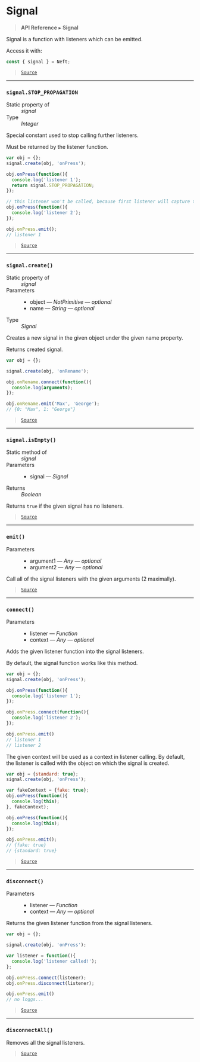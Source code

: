 # Signal

> **API Reference** ▸ **Signal**

<!-- toc -->
Signal is a function with listeners which can be emitted.

Access it with:
```javascript
const { signal } = Neft;
```


> [`Source`](https:/github.com/Neft-io/neft/blob/f9c128ccb37aa79380c961e878cd76ec9e79c99e/src/signal/index.litcoffee)


* * * 

### `signal.STOP_PROPAGATION`

<dl><dt>Static property of</dt><dd><i>signal</i></dd><dt>Type</dt><dd><i>Integer</i></dd></dl>

Special constant used to stop calling further listeners.

Must be returned by the listener function.

```javascript
var obj = {};
signal.create(obj, 'onPress');

obj.onPress(function(){
  console.log('listener 1');
  return signal.STOP_PROPAGATION;
});

// this listener won't be called, because first listener will capture this signal
obj.onPress(function(){
  console.log('listener 2');
});

obj.onPress.emit();
// listener 1
```


> [`Source`](https:/github.com/Neft-io/neft/blob/f9c128ccb37aa79380c961e878cd76ec9e79c99e/src/signal/index.litcoffee#integer-signalstoppropagation)


* * * 

### `signal.create()`

<dl><dt>Static property of</dt><dd><i>signal</i></dd><dt>Parameters</dt><dd><ul><li>object — <i>NotPrimitive</i> — <i>optional</i></li><li>name — <i>String</i> — <i>optional</i></li></ul></dd><dt>Type</dt><dd><i>Signal</i></dd></dl>

Creates a new signal in the given object under the given name property.

Returns created signal.

```javascript
var obj = {};

signal.create(obj, 'onRename');

obj.onRename.connect(function(){
  console.log(arguments);
});

obj.onRename.emit('Max', 'George');
// {0: "Max", 1: "George"}
```


> [`Source`](https:/github.com/Neft-io/neft/blob/f9c128ccb37aa79380c961e878cd76ec9e79c99e/src/signal/index.litcoffee#signal-signalcreatenotprimitive-object-string-name)


* * * 

### `signal.isEmpty()`

<dl><dt>Static method of</dt><dd><i>signal</i></dd><dt>Parameters</dt><dd><ul><li>signal — <i>Signal</i></li></ul></dd><dt>Returns</dt><dd><i>Boolean</i></dd></dl>

Returns `true` if the given signal has no listeners.


> [`Source`](https:/github.com/Neft-io/neft/blob/f9c128ccb37aa79380c961e878cd76ec9e79c99e/src/signal/index.litcoffee#boolean-signalisemptysignal-signal)


* * * 

### `emit()`

<dl><dt>Parameters</dt><dd><ul><li>argument1 — <i>Any</i> — <i>optional</i></li><li>argument2 — <i>Any</i> — <i>optional</i></li></ul></dd></dl>

Call all of the signal listeners with the given arguments (2 maximally).


> [`Source`](https:/github.com/Neft-io/neft/blob/f9c128ccb37aa79380c961e878cd76ec9e79c99e/src/signal/index.litcoffee#signalemitany-argument1-any-argument2)


* * * 

### `connect()`

<dl><dt>Parameters</dt><dd><ul><li>listener — <i>Function</i></li><li>context — <i>Any</i> — <i>optional</i></li></ul></dd></dl>

Adds the given listener function into the signal listeners.

By default, the signal function works like this method.

```javascript
var obj = {};
signal.create(obj, 'onPress');

obj.onPress(function(){
  console.log('listener 1');
});

obj.onPress.connect(function(){
  console.log('listener 2');
});

obj.onPress.emit()
// listener 1
// listener 2
```

The given context will be used as a context in listener calling.
By default, the listener is called with the object on which the signal is created.

```javascript
var obj = {standard: true};
signal.create(obj, 'onPress');

var fakeContext = {fake: true};
obj.onPress(function(){
  console.log(this);
}, fakeContext);

obj.onPress(function(){
  console.log(this);
});

obj.onPress.emit();
// {fake: true}
// {standard: true}
```


> [`Source`](https:/github.com/Neft-io/neft/blob/f9c128ccb37aa79380c961e878cd76ec9e79c99e/src/signal/index.litcoffee#signalconnectfunction-listener-any-context)


* * * 

### `disconnect()`

<dl><dt>Parameters</dt><dd><ul><li>listener — <i>Function</i></li><li>context — <i>Any</i> — <i>optional</i></li></ul></dd></dl>

Returns the given listener function from the signal listeners.

```javascript
var obj = {};

signal.create(obj, 'onPress');

var listener = function(){
  console.log('listener called!');
};

obj.onPress.connect(listener);
obj.onPress.disconnect(listener);

obj.onPress.emit()
// no loggs...
```


> [`Source`](https:/github.com/Neft-io/neft/blob/f9c128ccb37aa79380c961e878cd76ec9e79c99e/src/signal/index.litcoffee#signaldisconnectfunction-listener-any-context)


* * * 

### `disconnectAll()`
Removes all the signal listeners.


> [`Source`](https:/github.com/Neft-io/neft/blob/f9c128ccb37aa79380c961e878cd76ec9e79c99e/src/signal/index.litcoffee#signaldisconnectall)

